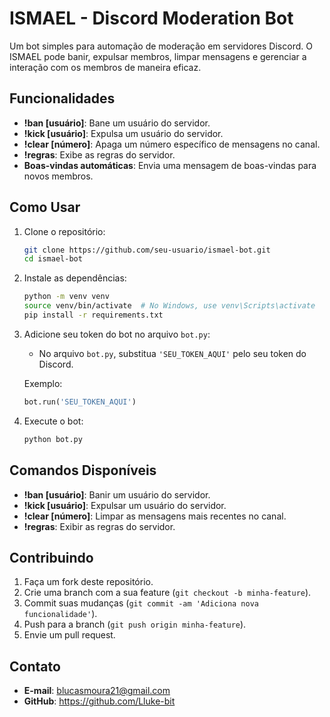 # ISMAEL - Discord Moderation Bot

Um bot simples para automação de moderação em servidores Discord. O ISMAEL pode banir, expulsar membros, limpar mensagens e gerenciar a interação com os membros de maneira eficaz.

## Funcionalidades

- **!ban [usuário]**: Bane um usuário do servidor.
- **!kick [usuário]**: Expulsa um usuário do servidor.
- **!clear [número]**: Apaga um número específico de mensagens no canal.
- **!regras**: Exibe as regras do servidor.
- **Boas-vindas automáticas**: Envia uma mensagem de boas-vindas para novos membros.

## Como Usar

1. Clone o repositório:
   ```bash
   git clone https://github.com/seu-usuario/ismael-bot.git
   cd ismael-bot
   ```

2. Instale as dependências:
   ```bash
   python -m venv venv
   source venv/bin/activate  # No Windows, use venv\Scripts\activate
   pip install -r requirements.txt
   ```

3. Adicione seu token do bot no arquivo `bot.py`:
   - No arquivo `bot.py`, substitua `'SEU_TOKEN_AQUI'` pelo seu token do Discord.

   Exemplo:
   ```python
   bot.run('SEU_TOKEN_AQUI')
   ```

4. Execute o bot:
   ```bash
   python bot.py
   ```

## Comandos Disponíveis

- **!ban [usuário]**: Banir um usuário do servidor.
- **!kick [usuário]**: Expulsar um usuário do servidor.
- **!clear [número]**: Limpar as mensagens mais recentes no canal.
- **!regras**: Exibir as regras do servidor.

## Contribuindo

1. Faça um fork deste repositório.
2. Crie uma branch com a sua feature (`git checkout -b minha-feature`).
3. Commit suas mudanças (`git commit -am 'Adiciona nova funcionalidade'`).
4. Push para a branch (`git push origin minha-feature`).
5. Envie um pull request.

## Contato

- **E-mail**: blucasmoura21@gmail.com
- **GitHub**: https://github.com/Lluke-bit
